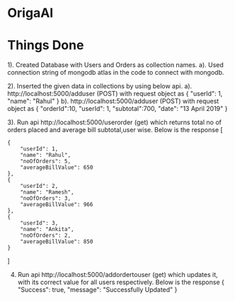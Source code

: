 # OrigaAI

# Things Done
1). Created Database with Users and Orders as collection names.
  a). Used connection string of mongodb atlas in the code to connect with mongodb.
  
2). Inserted the given data in collections by using below api.
  a). http://localhost:5000/adduser  (POST) with request object as 
      {
        "userId": 1,
        "name": "Rahul"
      }
   b). http://localhost:5000/adduser (POST) with request object as
       {
          "orderId":10,
          "userId": 1,
          "subtotal":700,
          "date": "13 April 2019"
      }
      
3). Run api http://localhost:5000/userorder (get) which returns total no of orders placed and average bill subtotal,user wise.
  Below is the response
    [
    
    {
        "userId": 1,
        "name": "Rahul",
        "noOfOrders": 5,
        "averageBillValue": 650
    },
    {
        "userId": 2,
        "name": "Ramesh",
        "noOfOrders": 3,
        "averageBillValue": 966
    },
    {
        "userId": 3,
        "name": "Ankita",
        "noOfOrders": 2,
        "averageBillValue": 850
    }
]

4. Run api http://localhost:5000/addordertouser (get) which updates it, with its correct value for all users respectively. 
  Below is the response
    {
        "Success": true,
        "message": "Successfully Updated"
    }
